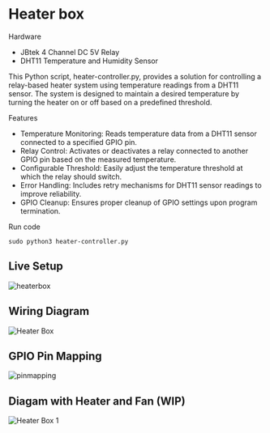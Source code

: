 # Heater box

Hardware
* JBtek 4 Channel DC 5V Relay
* DHT11 Temperature and Humidity Sensor

This Python script, heater-controller.py, provides a solution for controlling a relay-based heater system using temperature readings from a DHT11 sensor. The system is designed to maintain a desired temperature by turning the heater on or off based on a predefined threshold.

Features
* Temperature Monitoring: Reads temperature data from a DHT11 sensor connected to a specified GPIO pin.
* Relay Control: Activates or deactivates a relay connected to another GPIO pin based on the measured temperature.
* Configurable Threshold: Easily adjust the temperature threshold at which the relay should switch.
* Error Handling: Includes retry mechanisms for DHT11 sensor readings to improve reliability.
* GPIO Cleanup: Ensures proper cleanup of GPIO settings upon program termination.

Run code
```
sudo python3 heater-controller.py
```

## Live Setup
![heaterbox](https://github.com/user-attachments/assets/2a5f0ab4-2abe-415a-aa5d-fd371371f66a)

## Wiring Diagram
![Heater Box](https://github.com/user-attachments/assets/a6543edc-1d04-49fb-80e9-72d3af53d4b4)

## GPIO Pin Mapping
![pinmapping](https://github.com/user-attachments/assets/fb4ac874-0601-4152-af74-935b5f818737)

## Diagam with Heater and Fan (WIP)
![Heater Box 1](https://github.com/user-attachments/assets/bf8721df-f7bb-4a8c-957d-b7e598095206)

